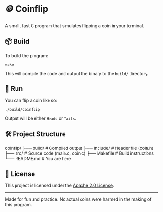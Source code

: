 # 🪙 Coinflip

A small, fast C program that simulates flipping a coin in your terminal.

## 📦 Build

To build the program:

`make`


This will compile the code and output the binary to the `build/` directory.

## 🚀 Run

You can flip a coin like so:

`./build/coinflip`


Output will be either `Heads` or `Tails`.

## 🛠️ Project Structure

coinflip/
├── build/ # Compiled output
├── include/ # Header file (coin.h)
├── src/ # Source code (main.c, coin.c)
├── Makefile # Build instructions
└── README.md # You are here



## 📄 License

This project is licensed under the [Apache 2.0 License](LICENSE).

---

Made for fun and practice. No actual coins were harmed in the making of this program.


